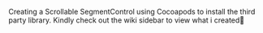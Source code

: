 Creating a Scrollable SegmentControl using Cocoapods to install the third party library. 
Kindly check out the wiki sidebar to view what i created🥳
